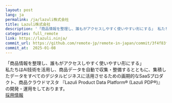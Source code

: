 ```yaml
---
layout: post
lang: ja
permalink: /ja/lazuli株式会社
title: Lazuli株式会社
description: '「商品情報を整理し、誰もがアクセスしやすく使いやすい形にする」 私たちはAI技術を活用し、商品データを自動で収集・整備するとともに、集積したデータをすべてのデジタルビジネスに活用させるための画期的なSaaSプロダクト、商品クラウドマスタ 『Lazuli Product Data Platform® (Lazuli PDP®)』の開発・運用をしております。  採用情報'
categories: full_remote
link: https://lazuli.ninja/
commit_url: https://github.com/remote-jp/remote-in-japan/commit/3f4f83f7f00c9e380a2810fa3481b266ae6bf121
commit_at:  2025-01-08
---
```


<p>「商品情報を整理し、誰もがアクセスしやすく使いやすい形にする」<br />私たちはAI技術を活用し、商品データを自動で収集・整備するとともに、集積したデータをすべてのデジタルビジネスに活用させるための画期的なSaaSプロダクト、商品クラウドマスタ 『Lazuli Product Data Platform® (Lazuli PDP®)』の開発・運用をしております。 <br /><a href="https://herp.careers/v1/lazuli">採用情報</a></p>
